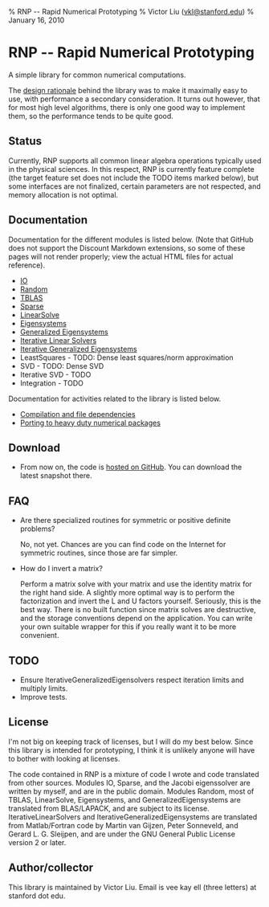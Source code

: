 % RNP -- Rapid Numerical Prototyping
% Victor Liu (vkl@stanford.edu)
% January 16, 2010
<style type="text/css">
@import url(rnp.css);
</style>

# RNP -- Rapid Numerical Prototyping

A simple library for common numerical computations.

The [design rationale](about.html) behind the library was to make it maximally easy to use, with performance a secondary consideration.
It turns out however, that for most high level algorithms, there is only one good way to implement them, so the performance tends to be quite good.

## Status

Currently, RNP supports all common linear algebra operations typically used in the physical sciences.
In this respect, RNP is currently feature complete (the target feature set does not include the TODO items marked below), but some interfaces are not finalized, certain parameters are not respected, and memory allocation is not optimal.

## Documentation

Documentation for the different modules is listed below. (Note that GitHub does not support the Discount Markdown extensions, so some of these pages will not render properly; view the actual HTML files for actual reference).

* [IO](http://github.com/victorliu/RNP/tree/master/doc/doc_io.md)
* [Random](http://github.com/victorliu/RNP/tree/master/doc/doc_random.md)
* [TBLAS](http://github.com/victorliu/RNP/tree/master/doc/doc_tblas.md)
* [Sparse](http://github.com/victorliu/RNP/tree/master/doc/doc_sparse.md)
* [LinearSolve](http://github.com/victorliu/RNP/tree/master/doc/doc_linsolve.md)
* [Eigensystems](http://github.com/victorliu/RNP/tree/master/doc/doc_zge.md)
* [Generalized Eigensystems](http://github.com/victorliu/RNP/tree/master/doc/doc_zgg.md)
* [Iterative Linear Solvers](http://github.com/victorliu/RNP/tree/master/doc/doc_itersolve.md)
* [Iterative Generalized Eigensystems](http://github.com/victorliu/RNP/tree/master/doc/doc_iterzgg.md)
* LeastSquares - TODO: Dense least squares/norm approximation
* SVD - TODO: Dense SVD
* Iterative SVD - TODO
* Integration - TODO

Documentation for activities related to the library is listed below.

* [Compilation and file dependencies](doc_compiling.html)
* [Porting to heavy duty numerical packages](doc_porting.html)

## Download

* From now on, the code is [hosted on GitHub](http://github.com/victorliu/RNP). You can download the latest snapshot there.

## FAQ

* Are there specialized routines for symmetric or positive definite problems?
  
  No, not yet. Chances are you can find code on the Internet for symmetric routines, since those are far simpler.

* How do I invert a matrix?
  
  Perform a matrix solve with your matrix and use the identity matrix for the right hand side.
  A slightly more optimal way is to perform the factorization and invert the L and U factors yourself.
  Seriously, this is the best way. There is no built function since matrix solves are destructive, and the storage conventions depend on the application. You can write your own suitable wrapper for this if you really want it to be more convenient.

## TODO

* Ensure IterativeGeneralizedEigensolvers respect iteration limits and multiply limits.
* Improve tests.

## License

I'm not big on keeping track of licenses, but I will do my best below.
Since this library is intended for prototyping, I think it is unlikely anyone will have to bother with looking at licenses.

The code contained in RNP is a mixture of code I wrote and code translated from other sources.
Modules IO, Sparse, and the Jacobi eigenssolver are written by myself, and are in the public domain.
Modules Random, most of TBLAS, LinearSolve, Eigensystems, and GeneralizedEigensystems are translated from BLAS/LAPACK, and are subject to its license. IterativeLinearSolvers and IterativeGeneralizedEigensystems are translated from Matlab/Fortran code by Martin van Gijzen, Peter Sonneveld, and Gerard L. G. Sleijpen, and are under the GNU General Public License version 2 or later.

## Author/collector

This library is maintained by Victor Liu. Email is vee kay ell (three letters) at stanford dot edu.
